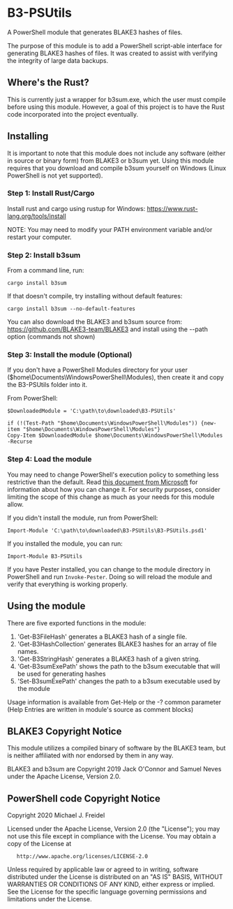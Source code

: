 # B3-PSUtils
A PowerShell module that generates BLAKE3 hashes of files.

The purpose of this module is to add a PowerShell script-able interface for generating BLAKE3 hashes of files. It was created to assist with verifying the integrity of large data backups.


## Where's the Rust?
This is currently just a wrapper for b3sum.exe, which the user must compile before using this module. However, a goal of this project is to have the Rust code incorporated into the project eventually.


## Installing
It is important to note that this module does not include any software (either in source or binary form) from BLAKE3 or b3sum yet. Using this module requires that you download and compile b3sum yourself on Windows (Linux PowerShell is not yet supported).


### Step 1: Install Rust/Cargo
Install rust and cargo using rustup for Windows: https://www.rust-lang.org/tools/install

NOTE: You may need to modify your PATH environment variable and/or restart your computer.


### Step 2: Install b3sum
From a command line, run: 
```
cargo install b3sum
```

If that doesn't compile, try installing without default features: 
```
cargo install b3sum --no-default-features
```

You can also download the BLAKE3 and b3sum source from: https://github.com/BLAKE3-team/BLAKE3 and install using the --path option (commands not shown)


### Step 3: Install the module (Optional)
If you don't have a PowerShell Modules directory for your user ($home\Documents\WindowsPowerShell\Modules), then create it and copy the B3-PSUtils folder into it.

From PowerShell:
```
$DownloadedModule = 'C:\path\to\downloaded\B3-PSUtils' 
```

```
if (!(Test-Path "$home\Documents\WindowsPowerShell\Modules")) {new-item "$home\Documents\WindowsPowerShell\Modules"} 
Copy-Item $DownloadedModule $home\Documents\WindowsPowerShell\Modules -Recurse
```


### Step 4: Load the module
You may need to change PowerShell's execution policy to something less restrictive than the default. Read [this document from Microsoft](https://docs.microsoft.com/en-us/powershell/module/microsoft.powershell.core/about/about_execution_policies?view=powershell-7) for information about how you can change it. For security purposes, consider limiting the scope of this change as much as your needs for this module allow.

If you didn't install the module, run from PowerShell:
```
Import-Module 'C:\path\to\downloaded\B3-PSUtils\B3-PSUtils.psd1'
```

If you installed the module, you can run: 
```
Import-Module B3-PSUtils 
```

If you have Pester installed, you can change to the module directory in PowerShell and run `Invoke-Pester`. Doing so will reload the module and verify that everything is working properly.


## Using the module
There are five exported functions in the module:

1. 'Get-B3FileHash' generates a BLAKE3 hash of a single file.
2. 'Get-B3HashCollection' generates BLAKE3 hashes for an array of file names.
3. 'Get-B3StringHash' generates a BLAKE3 hash of a given string.
4. 'Get-B3sumExePath' shows the path to the b3sum executable that will be used for generating hashes
5. 'Set-B3sumExePath' changes the path to a b3sum executable used by the module

Usage information is available from Get-Help or the -? common parameter (Help Entries are written in module's source as comment blocks) 

## BLAKE3 Copyright Notice

This module utilizes a compiled binary of software by the BLAKE3 team, but is neither affiliated with nor endorsed by them in any way. 

BLAKE3 and b3sum are Copyright 2019 Jack O'Connor and Samuel Neves under the 
Apache License, Version 2.0. 

## PowerShell code Copyright Notice

   Copyright 2020 Michael J. Freidel

   Licensed under the Apache License, Version 2.0 (the "License");
   you may not use this file except in compliance with the License.
   You may obtain a copy of the License at

       http://www.apache.org/licenses/LICENSE-2.0

   Unless required by applicable law or agreed to in writing, software
   distributed under the License is distributed on an "AS IS" BASIS,
   WITHOUT WARRANTIES OR CONDITIONS OF ANY KIND, either express or implied.
   See the License for the specific language governing permissions and
   limitations under the License.